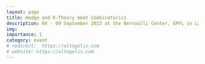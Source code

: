 ```yaml
---
layout: page
title: Hodge and K-Theory meet Combinatorics
description: 04 - 09 September 2023 at the Bernoulli Center, EPFL in Lausanne. Co-organizing together with Johannes Hofscheier and Leonid Monin.
img: 
importance: 1
category: event
# redirect:  https://altogelis.com
# website: https://altogelis.com
---
```


